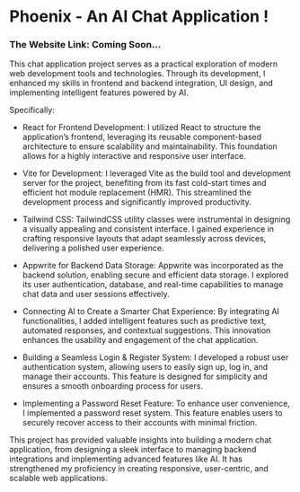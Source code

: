 # Phoenix - An AI Chat Application !

### The Website Link: Coming Soon...

This chat application project serves as a practical exploration of modern web development tools and technologies. Through its development, I enhanced my skills in frontend and backend integration, UI design, and implementing intelligent features powered by AI.

Specifically:

- React for Frontend Development: I utilized React to structure the application’s frontend, leveraging its reusable component-based architecture to ensure scalability and maintainability. This foundation allows for a highly interactive and responsive user interface.
- Vite for Development: I leveraged Vite as the build tool and development server for the project, benefiting from its fast cold-start times and efficient hot module replacement (HMR). This streamlined the development process and significantly improved productivity.

- Tailwind CSS: TailwindCSS utility classes were instrumental in designing a visually appealing and consistent interface. I gained experience in crafting responsive layouts that adapt seamlessly across devices, delivering a polished user experience.

- Appwrite for Backend Data Storage: Appwrite was incorporated as the backend solution, enabling secure and efficient data storage. I explored its user authentication, database, and real-time capabilities to manage chat data and user sessions effectively.

- Connecting AI to Create a Smarter Chat Experience: By integrating AI functionalities, I added intelligent features such as predictive text, automated responses, and contextual suggestions. This innovation enhances the usability and engagement of the chat application.

- Building a Seamless Login & Register System: I developed a robust user authentication system, allowing users to easily sign up, log in, and manage their accounts. This feature is designed for simplicity and ensures a smooth onboarding process for users.

- Implementing a Password Reset Feature: To enhance user convenience, I implemented a password reset system. This feature enables users to securely recover access to their accounts with minimal friction.

This project has provided valuable insights into building a modern chat application, from designing a sleek interface to managing backend integrations and implementing advanced features like AI. It has strengthened my proficiency in creating responsive, user-centric, and scalable web applications.
